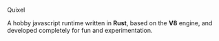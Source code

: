 Quixel

A hobby javascript runtime written in **Rust**, based on the **V8** engine, and developed completely for fun and experimentation.
